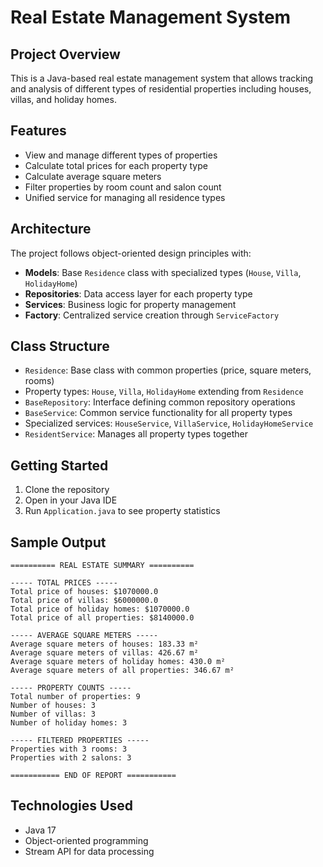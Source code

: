 # Real Estate Management System

## Project Overview
This is a Java-based real estate management system that allows tracking and analysis of different types of residential properties including houses, villas, and holiday homes.

## Features
- View and manage different types of properties
- Calculate total prices for each property type
- Calculate average square meters
- Filter properties by room count and salon count
- Unified service for managing all residence types

## Architecture
The project follows object-oriented design principles with:

- **Models**: Base `Residence` class with specialized types (`House`, `Villa`, `HolidayHome`)
- **Repositories**: Data access layer for each property type
- **Services**: Business logic for property management
- **Factory**: Centralized service creation through `ServiceFactory`

## Class Structure
- `Residence`: Base class with common properties (price, square meters, rooms)
- Property types: `House`, `Villa`, `HolidayHome` extending from `Residence`
- `BaseRepository`: Interface defining common repository operations
- `BaseService`: Common service functionality for all property types
- Specialized services: `HouseService`, `VillaService`, `HolidayHomeService`
- `ResidentService`: Manages all property types together

## Getting Started
1. Clone the repository
2. Open in your Java IDE
3. Run `Application.java` to see property statistics

## Sample Output
```
========== REAL ESTATE SUMMARY ==========

----- TOTAL PRICES -----
Total price of houses: $1070000.0
Total price of villas: $6000000.0
Total price of holiday homes: $1070000.0
Total price of all properties: $8140000.0

----- AVERAGE SQUARE METERS -----
Average square meters of houses: 183.33 m²
Average square meters of villas: 426.67 m²
Average square meters of holiday homes: 430.0 m²
Average square meters of all properties: 346.67 m²

----- PROPERTY COUNTS -----
Total number of properties: 9
Number of houses: 3
Number of villas: 3
Number of holiday homes: 3

----- FILTERED PROPERTIES -----
Properties with 3 rooms: 3
Properties with 2 salons: 3

=========== END OF REPORT ===========
```

## Technologies Used
- Java 17
- Object-oriented programming
- Stream API for data processing